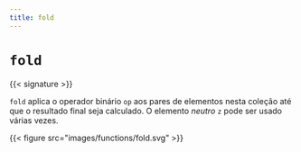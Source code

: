 ```yaml
---
title: fold
---
```


# `fold`

{{< signature >}}

`fold` aplica o operador binário `op` aos pares de elementos nesta coleção até que o resultado final seja calculado.
O elemento _neutro_ `z` pode ser usado várias vezes.

{{< figure src="images/functions/fold.svg" >}}
